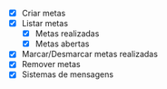 - [x] Criar metas 
- [x] Listar metas 
  - [x] Metas realizadas
  - [x] Metas abertas
- [x] Marcar/Desmarcar metas realizadas
- [x] Remover metas
- [x] Sistemas de mensagens
